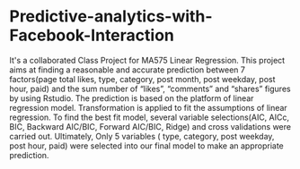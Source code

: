 # Predictive-analytics-with-Facebook-Interaction
It's a collaborated Class Project for MA575 Linear Regression.
	This project aims at finding a reasonable and accurate prediction between 7 factors(page total likes, type, category, post month, post weekday, post hour, paid) and the sum number of “likes”, “comments” and “shares” figures by using Rstudio. The prediction is based on the platform of linear regression model. Transformation is applied to fit the assumptions of linear regression. To find the best fit model, several variable selections(AIC, AICc, BIC, Backward AIC/BIC, Forward AIC/BIC, Ridge) and cross validations were carried out. Ultimately, Only 5 variables ( type, category, post weekday, post hour, paid) were selected into our final model to make an appropriate prediction.   
